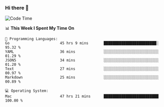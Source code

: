 ### Hi there 👋

<!--
**CrazyCollin/crazycollin** is a ✨ _special_ ✨ repository because its `README.md` (this file) appears on your GitHub profile.

Here are some ideas to get you started:

- 🔭 I’m currently working on ...
- 🌱 I’m currently learning ...
- 👯 I’m looking to collaborate on ...
- 🤔 I’m looking for help with ...
- 💬 Ask me about ...
- 📫 How to reach me: ...
- 😄 Pronouns: ...
- ⚡ Fun fact: ...
-->

<!--START_SECTION:waka-->
![Code Time](http://img.shields.io/badge/Code%20Time-4%2C917%20hrs%2046%20mins-blue)

📊 **This Week I Spent My Time On** 

```text
💬 Programming Languages: 
Go                       45 hrs 9 mins       ████████████████████████░   95.32 % 
YAML                     36 mins             ░░░░░░░░░░░░░░░░░░░░░░░░░   01.29 % 
JSON5                    34 mins             ░░░░░░░░░░░░░░░░░░░░░░░░░   01.20 % 
Text                     27 mins             ░░░░░░░░░░░░░░░░░░░░░░░░░   00.97 % 
Markdown                 25 mins             ░░░░░░░░░░░░░░░░░░░░░░░░░   00.89 % 

💻 Operating System: 
Mac                      47 hrs 21 mins      █████████████████████████   100.00 % 
```


<!--END_SECTION:waka-->
